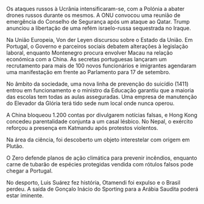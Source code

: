 Os ataques russos à Ucrânia intensificaram-se, com a Polónia a abater drones russos durante os mesmos. A ONU convocou uma reunião de emergência do Conselho de Segurança após um ataque ao Qatar. Trump anunciou a libertação de uma refém israelo-russa sequestrada no Iraque.

Na União Europeia, Von der Leyen discursou sobre o Estado da União. Em Portugal, o Governo e parceiros sociais debatem alterações à legislação laboral, enquanto Montenegro procura envolver Macau na relação económica com a China. As secretas portuguesas lançaram um recrutamento para mais de 100 novos funcionários e imigrantes agendaram uma manifestação em frente ao Parlamento para 17 de setembro.

No âmbito da sociedade, uma nova linha de prevenção do suicídio (1411) entrou em funcionamento e o ministro da Educação garantiu que a maioria das escolas tem todas as aulas asseguradas. Uma empresa de manutenção do Elevador da Glória terá tido sede num local onde nunca operou.

A China bloqueou 1.200 contas por divulgarem notícias falsas, e Hong Kong concedeu parentalidade conjunta a um casal lésbico. No Nepal, o exército reforçou a presença em Katmandu após protestos violentos.

Na área da ciência, foi descoberto um objeto interestelar com origem em Plutão.

O Zero defende planos de ação climática para prevenir incêndios, enquanto carne de tubarão de espécies protegidas vendida com rótulos falsos pode chegar a Portugal.

No desporto, Luis Suárez fez história, Otamendi foi expulso e o Brasil perdeu. A saída de Gonçalo Inácio do Sporting para a Arábia Saudita poderá estar iminente.
